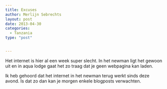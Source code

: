 ```yaml
---
title: Excuses
author: Merlijn Sebrechts
layout: post
date: 2013-04-30
categories:
  - Tanzania
type: "post"


---
```

Het internet is hier al een week super slecht. In het newman ligt het gewoon uit en in aqua lodge gaat het zo traag dat je geen webpagina kan laden.

Ik heb gehoord dat het internet in het newman terug werkt sinds deze avond. Is dat zo dan kan je morgen enkele blogposts verwachten.
